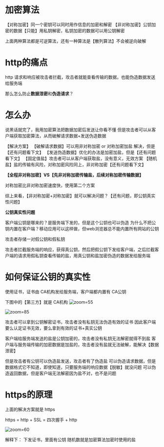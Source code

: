 # 加密算法

【对称加密】同一个密钥可以同时用作信息的加密和解密
【非对称加密】公钥加密的数据【只能】用私钥解密，私钥加密的数据可以用公钥解密

上面两种算法都是可逆算法，还有一种算法是【散列算法】不会被逆向破解

# http的痛点

http 请求和响应被攻击者拦截，攻击者就能查看传输的数据，也能伪造数据发送给服务端

那么怎么防止**数据泄密**和**伪造请求**？

# 怎么办

说黑话就完了，我用加密算法把数据加密后发送让你看不懂
但是攻击者可以从客户端获取加密算法，从而破解请求数据+发送伪造数据

【解决方案】
【破解请求数据】可以用非对称加密 or 对称加密加盐 解决，但是【还有问题看下文】
【发送伪造数据】优化的办法是加密加盐，但是【还有问题看下文】
【固定值盐】攻击者可以从客户端获取盐，没有意义，无效方案
【随机盐】盐的传输有风险，对称加密风险同上，非对称加密【还有问题看下文】

**【全程非对称加密】VS【先非对称加密传输盐，后续对称加密传输数据】**

对称加密比非对称加密速度快，使用第二个方案

综上来看，【非对称加密+对称加密】就可以解决问题？【还有问题，即公钥真实性问题】

**公钥真实性问题**

客户端公钥是哪来的？是服务端下发的，但是这个公钥也可以伪造
为什么不把公钥内置在客户端？移动应用可以这样做，但web浏览器总不能内置所有网站的公钥

攻击者存储一对假公钥和假私钥

攻击者拦截服务端的响应，获得真公钥，然后把假公钥下发给客户端，之后拦截客户端的请求用假私钥查看传输的盐，用真公钥和盐加密伪造的数据发给服务端

# 如何保证公钥的真实性

使用证书，证书由 CA机构发给服务端，客户端都内置有 CA公钥

下图中的【第三方】就是 CA机构
![zoom=55](Pasted%20image%2020231217085242.png)

![zoom=85](Pasted%20image%2020231217085328.png)

攻击者可以拿到公钥解密证书，攻击者没有私钥无法伪造有效的证书
因此客户端要么认定证书无效，要么拿到有效的证书+真实公钥

客户端给服务端发送的盐是公钥加密的，攻击者没有私钥无法解密就得不到盐
客户端与服务端传输的加密数据是加盐的，攻击者没有盐就无法破解，能解决【数据泄密】

但是攻击者有公钥可以伪造盐发送，攻击者有了伪造盐
可以伪造请求数据，但是数据格式它不知道，即使知道，只要服务端的响应数据【脱敏】就没问题
可以伪造返回数据，但是客户端无法解密因为盐不对，也不是问题

# https的原理

上面的解决方案就是 https

https = http + SSL = 四次握手 + http

![zoom=60](Pasted%20image%2020231217085433.png)

解释下：
下发证书，里面有公钥
随机数就是加密算法加密时使用的盐
